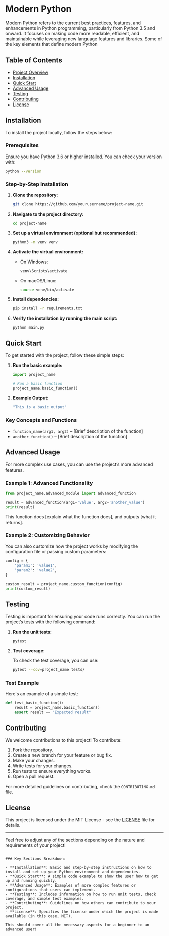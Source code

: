 
# Modern Python

Modern Python refers to the current best practices, features, and enhancements in Python programming, particularly from Python 3.5 and onward. It focuses on making code more readable, efficient, and maintainable while leveraging new language features and libraries. Some of the key elements that define modern Python

## Table of Contents

- [Project Overview](#project-overview)
- [Installation](#installation)
- [Quick Start](#quick-start)
- [Advanced Usage](#advanced-usage)
- [Testing](#testing)
- [Contributing](#contributing)
- [License](#license)



## Installation

To install the project locally, follow the steps below:

### Prerequisites

Ensure you have Python 3.6 or higher installed. You can check your version with:

```bash
python --version
```

### Step-by-Step Installation

1. **Clone the repository:**

   ```bash
   git clone https://github.com/yourusername/project-name.git
   ```

2. **Navigate to the project directory:**

   ```bash
   cd project-name
   ```

3. **Set up a virtual environment (optional but recommended):**

   ```bash
   python3 -m venv venv
   ```

4. **Activate the virtual environment:**

   - On Windows:
     ```bash
     venv\Scripts\activate
     ```

   - On macOS/Linux:
     ```bash
     source venv/bin/activate
     ```

5. **Install dependencies:**

   ```bash
   pip install -r requirements.txt
   ```

6. **Verify the installation by running the main script:**

   ```bash
   python main.py
   ```

## Quick Start

To get started with the project, follow these simple steps:

1. **Run the basic example:**

   ```python
   import project_name

   # Run a basic function
   project_name.basic_function()
   ```

2. **Example Output:**
   ```bash
   "This is a basic output"
   ```

### Key Concepts and Functions

- `function_name(arg1, arg2)` – [Brief description of the function]
- `another_function()` – [Brief description of the function]

## Advanced Usage

For more complex use cases, you can use the project’s more advanced features.

### Example 1: Advanced Functionality

```python
from project_name.advanced_module import advanced_function

result = advanced_function(arg1='value', arg2='another_value')
print(result)
```

This function does [explain what the function does], and outputs [what it returns].

### Example 2: Customizing Behavior

You can also customize how the project works by modifying the configuration file or passing custom parameters:

```python
config = {
    'param1': 'value1',
    'param2': 'value2',
}

custom_result = project_name.custom_function(config)
print(custom_result)
```


## Testing

Testing is important for ensuring your code runs correctly. You can run the project’s tests with the following command:

1. **Run the unit tests:**

   ```bash
   pytest
   ```

2. **Test coverage:**

   To check the test coverage, you can use:

   ```bash
   pytest --cov=project_name tests/
   ```

### Test Example

Here's an example of a simple test:

```python
def test_basic_function():
    result = project_name.basic_function()
    assert result == "Expected result"
```

## Contributing

We welcome contributions to this project! To contribute:

1. Fork the repository.
2. Create a new branch for your feature or bug fix.
3. Make your changes.
4. Write tests for your changes.
5. Run tests to ensure everything works.
6. Open a pull request.

For more detailed guidelines on contributing, check the `CONTRIBUTING.md` file.

## License

This project is licensed under the MIT License - see the [LICENSE](LICENSE) file for details.

---

Feel free to adjust any of the sections depending on the nature and requirements of your project!
```

### Key Sections Breakdown:

- **Installation**: Basic and step-by-step instructions on how to install and set up your Python environment and dependencies.
- **Quick Start**: A simple code example to show the user how to get up and running quickly.
- **Advanced Usage**: Examples of more complex features or configurations that users can implement.
- **Testing**: Includes information on how to run unit tests, check coverage, and simple test examples.
- **Contributing**: Guidelines on how others can contribute to your project.
- **License**: Specifies the license under which the project is made available (in this case, MIT).

This should cover all the necessary aspects for a beginner to an advanced user!